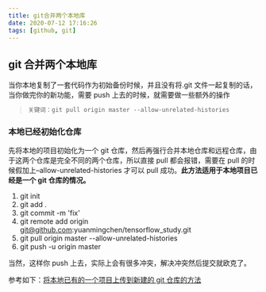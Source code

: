 ```yaml
---
title: git合并两个本地库
date: 2020-07-12 17:16:26
tags: [github, git]
---
```


<meta name="referrer" content="no-referrer"/>

## git 合并两个本地库

当你本地复制了一套代码作为初始备份时候，并且没有将.git 文件一起复制的话，当你做完你的新功能，需要 push 上去的时候，就需要做一些额外的操作

<!-- more -->

> ```js
> 关键词：git pull origin master --allow-unrelated-histories
> ```

### 本地已经初始化仓库

先将本地的项目初始化为一个 git 仓库，然后再强行合并本地仓库和远程仓库，由于这两个仓库是完全不同的两个仓库，所以直接 pull 都会报错，需要在 pull 的时候假加上–allow-unrelated-histories 才可以 pull 成功。**此方法适用于本地项目已经是一个 git 仓库的情况。**

1. git init
2. git add .
3. git commit -m 'fix'
4. git remote add origin git@github.com:yuanmingchen/tensorflow_study.git
5. git pull origin master --allow-unrelated-histories
6. git push -u origin master

当然，这样你 push 上去，实际上会有很多冲突，解决冲突然后提交就欧克了。

参考如下：[将本地已有的一个项目上传到新建的 git 仓库的方法](https://www.cnblogs.com/presleyren/p/11715218.html)
